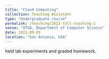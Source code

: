```yaml
---
title: "Cloud Computing"
collection: Teaching Assistant 
type: "Undergraduate course"
permalink: /teaching/2022-fall-teaching-1
venue: "UTSA, Department of Computer Science"
date: 2022-09-01
location: "San Antonio, USA"
---
```


held lab experiments and graded homework.
